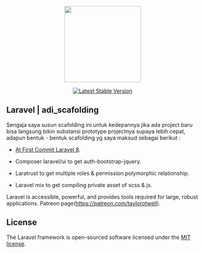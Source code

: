 <p  align="center"><a  href="https://alfabetdigital.com"  target="_blank"><img  src="https://alfabetdigital.com/assets/images/alfafront.png"  width="200"></a></p>

<p  align="center">
<a  href="https://packagist.org/packages/laravel/framework"><img  src="https://img.shields.io/static/v1.svg?label=Disusun%20oleh%20:&message=Adi%20Sakti&color=red"  alt="Latest Stable Version"></a>
</p>

## Laravel | adi_scafolding

Sengaja saya susun scafolding ini untuk kedepannya jika ada project baru bisa langsung bikin substansi prototype projectnya supaya lebih cepat, adapun bentuk - bentuk scafolding yg saya maksud sebagai berikut :

-   [At First Commit Laravel 8](https://laravel.com/docs/routing).

-   Composer laravel/ui to get auth-bootstrap-jquery.

-   Laratrust to get multiple roles & permission polymorphic relationship.

-   Laravel mix to get compiling private asset of scss & js.

Laravel is accessible, powerful, and provides tools required for large, robust applications. Patreon page(https://patreon.com/taylorotwell).

## License

The Laravel framework is open-sourced software licensed under the [MIT license](https://opensource.org/licenses/MIT).
